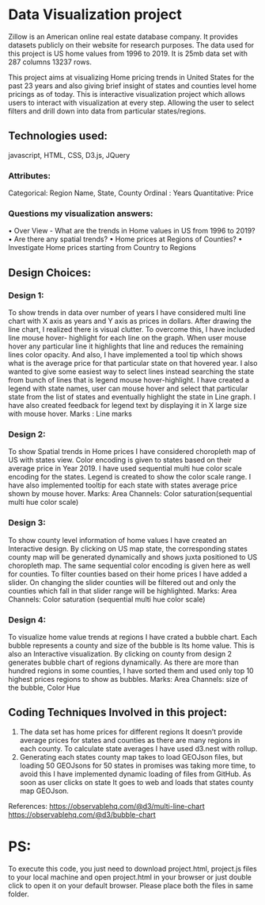 # Data Visualization project
Zillow is an American online real estate database company. It provides datasets publicly on their
website for research purposes. The data used for this project is US home values from 1996 to 2019. It is
25mb data set with 287 columns 13237 rows.

This project aims at visualizing Home pricing trends in United States for the past 23 years and
also giving brief insight of states and counties level home pricings as of today. This is interactive
visualization project which allows users to interact with visualization at every step. Allowing the user to
select filters and drill down into data from particular states/regions. 

## Technologies used: 
javascript, HTML, CSS, D3.js, JQuery

### Attributes:
Categorical: Region Name, State, County
Ordinal : Years
Quantitative: Price

### Questions my visualization answers:
• Over View - What are the trends in Home values in US from 1996 to 2019?
• Are there any spatial trends?
• Home prices at Regions of Counties?
• Investigate Home prices starting from Country to Regions

## Design Choices:
### Design 1:
To show trends in data over number of years I have considered multi line chart with X axis as
years and Y axis as prices in dollars. After drawing the line chart, I realized there is visual clutter. To
overcome this, I have included line mouse hover- highlight for each line on the graph. When user mouse
hover any particular line it highlights that line and reduces the remaining lines color opacity. And also, I
have implemented a tool tip which shows what is the average price for that particular state on that
hovered year. I also wanted to give some easiest way to select lines instead searching the state from
bunch of lines that is legend mouse hover-highlight. I have created a legend with state names, user can
mouse hover and select that particular state from the list of states and eventually highlight the state in
Line graph. I have also created feedback for legend text by displaying it in X large size with mouse hover.
Marks : Line marks

### Design 2:
To show Spatial trends in Home prices I have considered choropleth map of US with states view.
Color encoding is given to states based on their average price in Year 2019. I have used sequential multi
hue color scale encoding for the states. Legend is created to show the color scale range. I have also
implemented tooltip for each state with states average price shown by mouse hover.
Marks: Area
Channels: Color saturation(sequential multi hue color scale)

### Design 3:
To show county level information of home values I have created an Interactive design. By
clicking on US map state, the corresponding states county map will be generated dynamically and shows
juxta positioned to US choropleth map. The same sequential color encoding is given here as well for
counties. To filter counties based on their home prices I have added a slider. On changing the slider
counties will be filtered out and only the counties which fall in that slider range will be highlighted.
Marks: Area
Channels: Color saturation (sequential multi hue color scale)

### Design 4:
To visualize home value trends at regions I have crated a bubble chart. Each bubble represents a
county and size of the bubble is Its home value. This is also an Interactive visualization. By clicking on
county from design 2 generates bubble chart of regions dynamically. As there are more than hundred
regions in some counties, I have sorted them and used only top 10 highest prices regions to show as
bubbles.
Marks: Area
Channels: size of the bubble, Color Hue

## Coding Techniques Involved in this project:
1. The data set has home prices for different regions It doesn’t provide average prices for states and
counties as there are many regions in each county. To calculate state averages I have used d3.nest
with rollup.
2. Generating each states county map takes to load GEOJson files, but loading 50 GEOJsons for 50
states in promises was taking more time, to avoid this I have implemented dynamic loading of
files from GitHub. As soon as user clicks on state It goes to web and loads that states county map
GEOJson.

References:
https://observablehq.com/@d3/multi-line-chart
https://observablehq.com/@d3/bubble-chart

# PS: 
To execute this code, you just need to download project.html, project.js files to your local machine and open project.html in your browser or just double click to open it on your default browser. Please place both the files in same folder.
